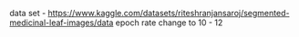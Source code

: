 data set - https://www.kaggle.com/datasets/riteshranjansaroj/segmented-medicinal-leaf-images/data
epoch rate change to 10 - 12
